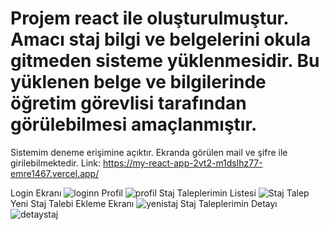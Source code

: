 # Projem react ile oluşturulmuştur. Amacı staj bilgi ve belgelerini okula gitmeden sisteme yüklenmesidir. Bu yüklenen belge ve bilgilerinde öğretim görevlisi tarafından görülebilmesi amaçlanmıştır.
Sistemim deneme erişimine açıktır. Ekranda görülen mail ve şifre ile girilebilmektedir.
Link: https://my-react-app-2vt2-m1dslhz77-emre1467.vercel.app/


Login Ekranı
![loginn](https://github.com/emre1467/my-react-app/assets/69509319/bf98c62f-d400-4591-a263-99de283c0dce)
Profil
![profil](https://github.com/emre1467/my-react-app/assets/69509319/1e84946d-f519-4d7d-8d17-ad146a842050)
Staj Taleplerimin Listesi
![Staj Talep](https://github.com/emre1467/my-react-app/assets/69509319/6846d680-c5d3-4c60-9e3f-a8d11cf6e610)
Yeni Staj Talebi Ekleme Ekranı
![yenistaj](https://github.com/emre1467/my-react-app/assets/69509319/3357de7d-36e9-47ca-bdd8-825a16658053)
Staj Taleplerimin Detayı
![detaystaj](https://github.com/emre1467/my-react-app/assets/69509319/c3eb77b2-511a-4cb7-8be5-fc62ff0b0b47)



